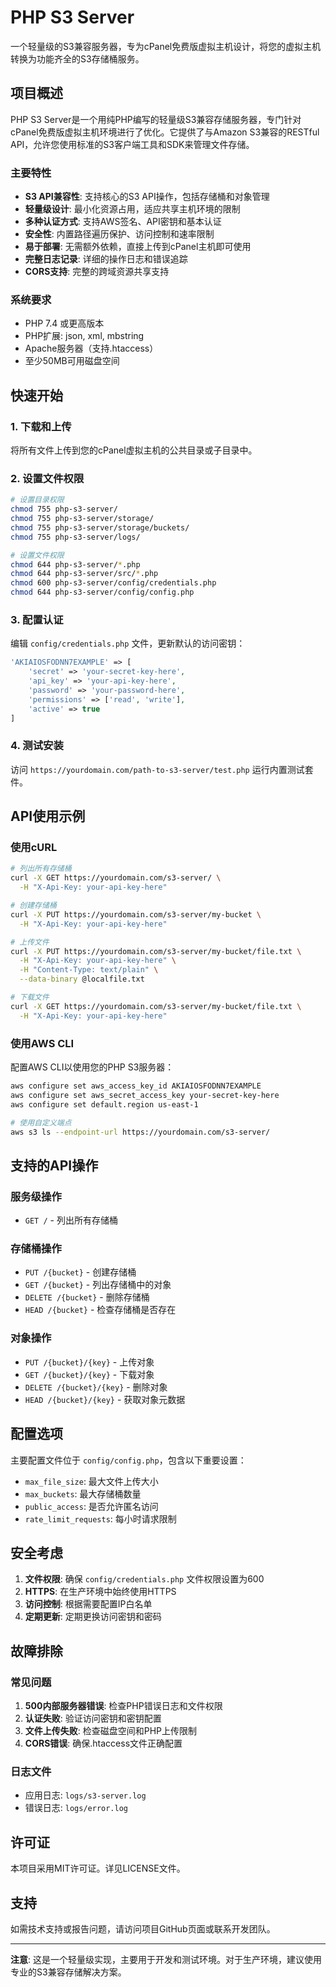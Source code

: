 # PHP S3 Server

一个轻量级的S3兼容服务器，专为cPanel免费版虚拟主机设计，将您的虚拟主机转换为功能齐全的S3存储桶服务。

## 项目概述

PHP S3 Server是一个用纯PHP编写的轻量级S3兼容存储服务器，专门针对cPanel免费版虚拟主机环境进行了优化。它提供了与Amazon S3兼容的RESTful API，允许您使用标准的S3客户端工具和SDK来管理文件存储。

### 主要特性

- **S3 API兼容性**: 支持核心的S3 API操作，包括存储桶和对象管理
- **轻量级设计**: 最小化资源占用，适应共享主机环境的限制
- **多种认证方式**: 支持AWS签名、API密钥和基本认证
- **安全性**: 内置路径遍历保护、访问控制和速率限制
- **易于部署**: 无需额外依赖，直接上传到cPanel主机即可使用
- **完整日志记录**: 详细的操作日志和错误追踪
- **CORS支持**: 完整的跨域资源共享支持

### 系统要求

- PHP 7.4 或更高版本
- PHP扩展: json, xml, mbstring
- Apache服务器（支持.htaccess）
- 至少50MB可用磁盘空间

## 快速开始

### 1. 下载和上传

将所有文件上传到您的cPanel虚拟主机的公共目录或子目录中。

### 2. 设置文件权限

```bash
# 设置目录权限
chmod 755 php-s3-server/
chmod 755 php-s3-server/storage/
chmod 755 php-s3-server/storage/buckets/
chmod 755 php-s3-server/logs/

# 设置文件权限
chmod 644 php-s3-server/*.php
chmod 644 php-s3-server/src/*.php
chmod 600 php-s3-server/config/credentials.php
chmod 644 php-s3-server/config/config.php
```

### 3. 配置认证

编辑 `config/credentials.php` 文件，更新默认的访问密钥：

```php
'AKIAIOSFODNN7EXAMPLE' => [
    'secret' => 'your-secret-key-here',
    'api_key' => 'your-api-key-here',
    'password' => 'your-password-here',
    'permissions' => ['read', 'write'],
    'active' => true
]
```

### 4. 测试安装

访问 `https://yourdomain.com/path-to-s3-server/test.php` 运行内置测试套件。

## API使用示例

### 使用cURL

```bash
# 列出所有存储桶
curl -X GET https://yourdomain.com/s3-server/ \
  -H "X-Api-Key: your-api-key-here"

# 创建存储桶
curl -X PUT https://yourdomain.com/s3-server/my-bucket \
  -H "X-Api-Key: your-api-key-here"

# 上传文件
curl -X PUT https://yourdomain.com/s3-server/my-bucket/file.txt \
  -H "X-Api-Key: your-api-key-here" \
  -H "Content-Type: text/plain" \
  --data-binary @localfile.txt

# 下载文件
curl -X GET https://yourdomain.com/s3-server/my-bucket/file.txt \
  -H "X-Api-Key: your-api-key-here"
```

### 使用AWS CLI

配置AWS CLI以使用您的PHP S3服务器：

```bash
aws configure set aws_access_key_id AKIAIOSFODNN7EXAMPLE
aws configure set aws_secret_access_key your-secret-key-here
aws configure set default.region us-east-1

# 使用自定义端点
aws s3 ls --endpoint-url https://yourdomain.com/s3-server/
```

## 支持的API操作

### 服务级操作
- `GET /` - 列出所有存储桶

### 存储桶操作
- `PUT /{bucket}` - 创建存储桶
- `GET /{bucket}` - 列出存储桶中的对象
- `DELETE /{bucket}` - 删除存储桶
- `HEAD /{bucket}` - 检查存储桶是否存在

### 对象操作
- `PUT /{bucket}/{key}` - 上传对象
- `GET /{bucket}/{key}` - 下载对象
- `DELETE /{bucket}/{key}` - 删除对象
- `HEAD /{bucket}/{key}` - 获取对象元数据

## 配置选项

主要配置文件位于 `config/config.php`，包含以下重要设置：

- `max_file_size`: 最大文件上传大小
- `max_buckets`: 最大存储桶数量
- `public_access`: 是否允许匿名访问
- `rate_limit_requests`: 每小时请求限制

## 安全考虑

1. **文件权限**: 确保 `config/credentials.php` 文件权限设置为600
2. **HTTPS**: 在生产环境中始终使用HTTPS
3. **访问控制**: 根据需要配置IP白名单
4. **定期更新**: 定期更换访问密钥和密码

## 故障排除

### 常见问题

1. **500内部服务器错误**: 检查PHP错误日志和文件权限
2. **认证失败**: 验证访问密钥和密钥配置
3. **文件上传失败**: 检查磁盘空间和PHP上传限制
4. **CORS错误**: 确保.htaccess文件正确配置

### 日志文件

- 应用日志: `logs/s3-server.log`
- 错误日志: `logs/error.log`

## 许可证

本项目采用MIT许可证。详见LICENSE文件。

## 支持

如需技术支持或报告问题，请访问项目GitHub页面或联系开发团队。

---

**注意**: 这是一个轻量级实现，主要用于开发和测试环境。对于生产环境，建议使用专业的S3兼容存储解决方案。

